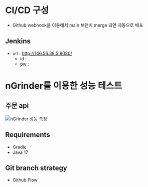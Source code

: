 # CI/CD 구성
- Github webhook을 이용해서 main 브랜치 merge 되면 자동으로 배포

## Jenkins
- url : http://146.56.38.5:8080/
    - id : 
    - pw : 

# nGrinder를 이용한 성능 테스트

## 주문 api
![nGrinder 성능 측정](https://user-images.githubusercontent.com/76800974/225563839-651cbcad-05ec-4198-b4cc-68b3ee2e47b9.png)


## Requirements
- Gradle
- Java 17

## Git branch strategy
- Github Flow
